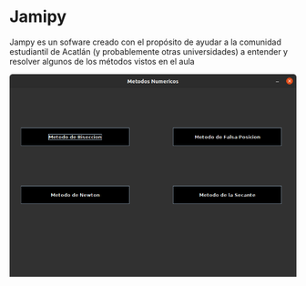 # Jamipy

Jampy es un sofware creado con el propósito de ayudar a la comunidad estudiantil de Acatlán (y probablemente otras universidades) a entender y resolver algunos de los métodos vistos en el aula

![Jamipy](images/screenshot.png)